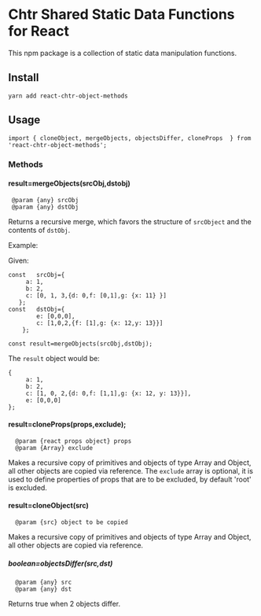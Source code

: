 # Chtr Shared Static Data Functions for React

This npm package is a collection of static data manipulation functions.

## Install

```
yarn add react-chtr-object-methods

```

## Usage

```
import { cloneObject, mergeObjects, objectsDiffer, cloneProps  } from 'react-chtr-object-methods';
```

### Methods

#### result=mergeObjects(srcObj,dstobj)

```
 @param {any} srcObj
 @param {any} dstObj
````

Returns a recursive merge, which favors the structure of ```srcObject``` and the contents of ```dstObj```.
 
Example:
 
Given:

```
const   srcObj={
     a: 1,
     b: 2,
     c: [0, 1, 3,{d: 0,f: [0,1],g: {x: 11} }]
   };
const   dstObj={
        e: [0,0,0],
        c: [1,0,2,{f: [1],g: {x: 12,y: 13}}]
    };

const result=mergeObjects(srcObj,dstObj);
```

The ```result``` object would be:

 ```
{
      a: 1,
      b: 2,
      c: [1, 0, 2,{d: 0,f: [1,1],g: {x: 12, y: 13}}],
      e: [0,0,0]
};
```
#### result=cloneProps(props,exclude);

```
  @param {react props object} props
  @param {Array} exclude 
````

Makes a recursive copy of primitives and objects of type Array and Object, all other objects are copied via reference.  The ```exclude``` array is optional, it is used to define properties of props that are to be excluded, by default 'root' is excluded.

#### result=cloneObject(src)

```
  @param {src} object to be copied
````

Makes a recursive copy of primitives and objects of type Array and Object, all other objects are copied via reference. 


##### boolean=objectsDiffer(src,dst)

```
  @param {any} src
  @param {any} dst
```

Returns true when 2 objects differ.
